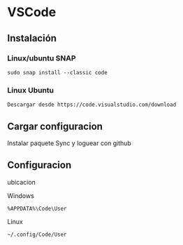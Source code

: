 # VSCode

## Instalación

### Linux/ubuntu SNAP

	sudo snap install --classic code

### Linux Ubuntu

	Descargar desde https://code.visualstudio.com/download

## Cargar configuracion

Instalar paquete Sync y loguear con github

## Configuracion

ubicacion

Windows

	%APPDATA%\Code\User

Linux

    ~/.config/Code/User